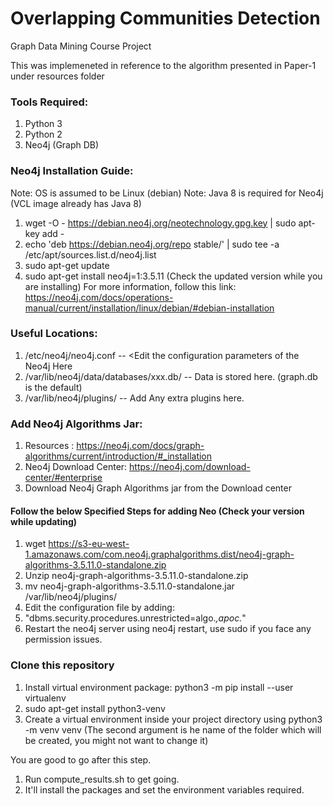 # Overlapping Communities Detection
Graph Data Mining Course Project

This was implemeneted in reference to the algorithm presented in Paper-1 under resources folder  

### Tools Required:
1) Python 3
2) Python 2
3) Neo4j (Graph DB)

### Neo4j Installation Guide:
Note: OS is assumed to be Linux (debian)
Note: Java 8 is required for Neo4j (VCL image already has Java 8)
1) wget -O - https://debian.neo4j.org/neotechnology.gpg.key | sudo apt-key add -
2) echo 'deb https://debian.neo4j.org/repo stable/' | sudo tee -a /etc/apt/sources.list.d/neo4j.list
3) sudo apt-get update
4) sudo apt-get install neo4j=1:3.5.11 (Check the updated version while you are installing)
For more information, follow this link: https://neo4j.com/docs/operations-manual/current/installation/linux/debian/#debian-installation

### Useful Locations:
1) /etc/neo4j/neo4j.conf -- <Edit the configuration parameters of the Neo4j Here
2) /var/lib/neo4j/data/databases/xxx.db/ -- Data is stored here. (graph.db is the default)
3) /var/lib/neo4j/plugins/ -- Add Any extra plugins here. 

### Add Neo4j Algorithms Jar:
1) Resources : https://neo4j.com/docs/graph-algorithms/current/introduction/#_installation
2) Neo4j Download Center: https://neo4j.com/download-center/#enterprise
3) Download Neo4j Graph Algorithms jar from the Download center

#### Follow the below Specified Steps for adding Neo (Check your version while updating)
1) wget https://s3-eu-west-1.amazonaws.com/com.neo4j.graphalgorithms.dist/neo4j-graph-algorithms-3.5.11.0-standalone.zip
2) Unzip neo4j-graph-algorithms-3.5.11.0-standalone.zip
3) mv neo4j-graph-algorithms-3.5.11.0-standalone.jar /var/lib/neo4j/plugins/
4) Edit the configuration file by adding:
5) "dbms.security.procedures.unrestricted=algo.*,apoc.*"
6) Restart the neo4j server using neo4j restart, use sudo if you face any permission issues.

### Clone this repository
1) Install virtual environment package:
python3 -m pip install --user virtualenv
2) sudo apt-get install python3-venv
3) Create a virtual environment inside your project directory using 
python3 -m venv venv (The second argument is he name of the folder which will be created, you might not want to change it)

You are good to go after this step.
1) Run compute_results.sh to get going. 
2) It'll install the packages and set the environment variables required.
